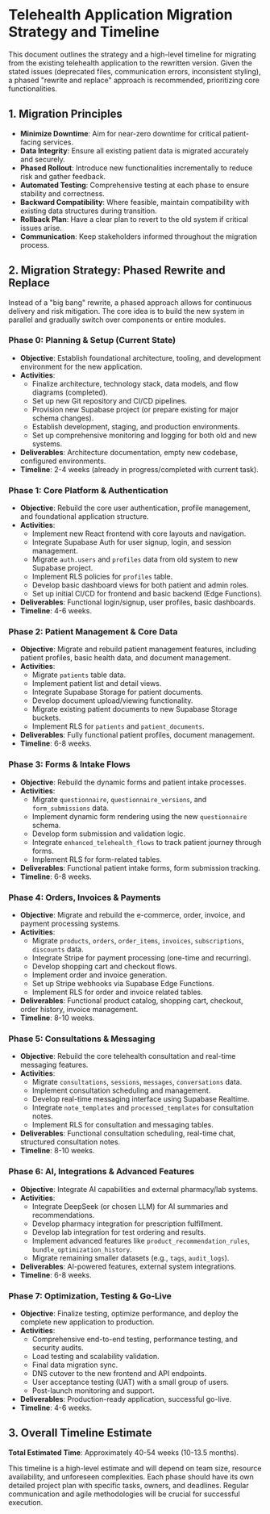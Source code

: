 # Telehealth Application Migration Strategy and Timeline

This document outlines the strategy and a high-level timeline for migrating from the existing telehealth application to the rewritten version. Given the stated issues (deprecated files, communication errors, inconsistent styling), a phased "rewrite and replace" approach is recommended, prioritizing core functionalities.

## 1. Migration Principles

*   **Minimize Downtime**: Aim for near-zero downtime for critical patient-facing services.
*   **Data Integrity**: Ensure all existing patient data is migrated accurately and securely.
*   **Phased Rollout**: Introduce new functionalities incrementally to reduce risk and gather feedback.
*   **Automated Testing**: Comprehensive testing at each phase to ensure stability and correctness.
*   **Backward Compatibility**: Where feasible, maintain compatibility with existing data structures during transition.
*   **Rollback Plan**: Have a clear plan to revert to the old system if critical issues arise.
*   **Communication**: Keep stakeholders informed throughout the migration process.

## 2. Migration Strategy: Phased Rewrite and Replace

Instead of a "big bang" rewrite, a phased approach allows for continuous delivery and risk mitigation. The core idea is to build the new system in parallel and gradually switch over components or entire modules.

### Phase 0: Planning & Setup (Current State)

*   **Objective**: Establish foundational architecture, tooling, and development environment for the new application.
*   **Activities**:
    *   Finalize architecture, technology stack, data models, and flow diagrams (completed).
    *   Set up new Git repository and CI/CD pipelines.
    *   Provision new Supabase project (or prepare existing for major schema changes).
    *   Establish development, staging, and production environments.
    *   Set up comprehensive monitoring and logging for both old and new systems.
*   **Deliverables**: Architecture documentation, empty new codebase, configured environments.
*   **Timeline**: 2-4 weeks (already in progress/completed with current task).

### Phase 1: Core Platform & Authentication

*   **Objective**: Rebuild the core user authentication, profile management, and foundational application structure.
*   **Activities**:
    *   Implement new React frontend with core layouts and navigation.
    *   Integrate Supabase Auth for user signup, login, and session management.
    *   Migrate `auth.users` and `profiles` data from old system to new Supabase project.
    *   Implement RLS policies for `profiles` table.
    *   Develop basic dashboard views for both patient and admin roles.
    *   Set up initial CI/CD for frontend and basic backend (Edge Functions).
*   **Deliverables**: Functional login/signup, user profiles, basic dashboards.
*   **Timeline**: 4-6 weeks.

### Phase 2: Patient Management & Core Data

*   **Objective**: Migrate and rebuild patient management features, including patient profiles, basic health data, and document management.
*   **Activities**:
    *   Migrate `patients` table data.
    *   Implement patient list and detail views.
    *   Integrate Supabase Storage for patient documents.
    *   Develop document upload/viewing functionality.
    *   Migrate existing patient documents to new Supabase Storage buckets.
    *   Implement RLS for `patients` and `patient_documents`.
*   **Deliverables**: Fully functional patient profiles, document management.
*   **Timeline**: 6-8 weeks.

### Phase 3: Forms & Intake Flows

*   **Objective**: Rebuild the dynamic forms and patient intake processes.
*   **Activities**:
    *   Migrate `questionnaire`, `questionnaire_versions`, and `form_submissions` data.
    *   Implement dynamic form rendering using the new `questionnaire` schema.
    *   Develop form submission and validation logic.
    *   Integrate `enhanced_telehealth_flows` to track patient journey through forms.
    *   Implement RLS for form-related tables.
*   **Deliverables**: Functional patient intake forms, form submission tracking.
*   **Timeline**: 6-8 weeks.

### Phase 4: Orders, Invoices & Payments

*   **Objective**: Migrate and rebuild the e-commerce, order, invoice, and payment processing systems.
*   **Activities**:
    *   Migrate `products`, `orders`, `order_items`, `invoices`, `subscriptions`, `discounts` data.
    *   Integrate Stripe for payment processing (one-time and recurring).
    *   Develop shopping cart and checkout flows.
    *   Implement order and invoice generation.
    *   Set up Stripe webhooks via Supabase Edge Functions.
    *   Implement RLS for order and invoice related tables.
*   **Deliverables**: Functional product catalog, shopping cart, checkout, order history, invoice management.
*   **Timeline**: 8-10 weeks.

### Phase 5: Consultations & Messaging

*   **Objective**: Rebuild the core telehealth consultation and real-time messaging features.
*   **Activities**:
    *   Migrate `consultations`, `sessions`, `messages`, `conversations` data.
    *   Implement consultation scheduling and management.
    *   Develop real-time messaging interface using Supabase Realtime.
    *   Integrate `note_templates` and `processed_templates` for consultation notes.
    *   Implement RLS for consultation and messaging tables.
*   **Deliverables**: Functional consultation scheduling, real-time chat, structured consultation notes.
*   **Timeline**: 8-10 weeks.

### Phase 6: AI, Integrations & Advanced Features

*   **Objective**: Integrate AI capabilities and external pharmacy/lab systems.
*   **Activities**:
    *   Integrate DeepSeek (or chosen LLM) for AI summaries and recommendations.
    *   Develop pharmacy integration for prescription fulfillment.
    *   Develop lab integration for test ordering and results.
    *   Implement advanced features like `product_recommendation_rules`, `bundle_optimization_history`.
    *   Migrate remaining smaller datasets (e.g., `tags`, `audit_logs`).
*   **Deliverables**: AI-powered features, external system integrations.
*   **Timeline**: 6-8 weeks.

### Phase 7: Optimization, Testing & Go-Live

*   **Objective**: Finalize testing, optimize performance, and deploy the complete new application to production.
*   **Activities**:
    *   Comprehensive end-to-end testing, performance testing, and security audits.
    *   Load testing and scalability validation.
    *   Final data migration sync.
    *   DNS cutover to the new frontend and API endpoints.
    *   User acceptance testing (UAT) with a small group of users.
    *   Post-launch monitoring and support.
*   **Deliverables**: Production-ready application, successful go-live.
*   **Timeline**: 4-6 weeks.

## 3. Overall Timeline Estimate

**Total Estimated Time**: Approximately 40-54 weeks (10-13.5 months).

This timeline is a high-level estimate and will depend on team size, resource availability, and unforeseen complexities. Each phase should have its own detailed project plan with specific tasks, owners, and deadlines. Regular communication and agile methodologies will be crucial for successful execution.